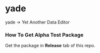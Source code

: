 # yade
yade -> Yet Another Data Editor

### How To Get Alpha Test Package

Get the package in **Release** tab of this repo.
